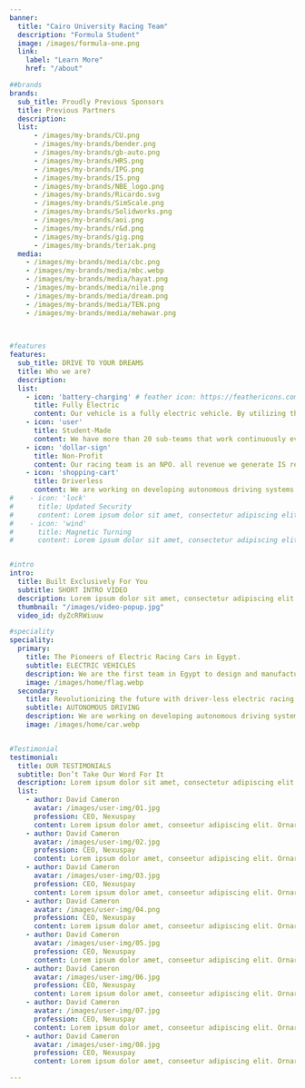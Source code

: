 ```yaml
---
banner:
  title: "Cairo University Racing Team"
  description: "Formula Student"
  image: /images/formula-one.png
  link:
    label: "Learn More"
    href: "/about"

##brands
brands:
  sub_title: Proudly Previous Sponsors
  title: Previous Partners
  description:
  list:
      - /images/my-brands/CU.png
      - /images/my-brands/bender.png
      - /images/my-brands/gb-auto.png
      - /images/my-brands/HRS.png
      - /images/my-brands/IPG.png
      - /images/my-brands/IS.png
      - /images/my-brands/NBE_logo.png
      - /images/my-brands/Ricardo.svg
      - /images/my-brands/SimScale.png
      - /images/my-brands/Solidworks.png
      - /images/my-brands/aoi.png
      - /images/my-brands/r&d.png
      - /images/my-brands/gig.png
      - /images/my-brands/teriak.png
  media:
    - /images/my-brands/media/cbc.png
    - /images/my-brands/media/mbc.webp
    - /images/my-brands/media/hayat.png
    - /images/my-brands/media/nile.png
    - /images/my-brands/media/dream.png
    - /images/my-brands/media/TEN.png
    - /images/my-brands/media/mehawar.png
    
  

#features
features:
  sub_title: DRIVE TO YOUR DREAMS
  title: Who we are?
  description: 
  list:
    - icon: 'battery-charging' # feather icon: https://feathericons.com/
      title: Fully Electric
      content: Our vehicle is a fully electric vehicle. By utilizing the technology of lithium ion batteries. we're fully powered on the track. making us more efficient and faster.
    - icon: 'user'
      title: Student-Made
      content: We have more than 20 sub-teams that work continuously every year on the vehicle and in the team's management to achieve the best results.
    - icon: 'dollar-sign'
      title: Non-Profit
      content: Our racing team is an NPO. all revenue we generate IS reinvested into our vehicles. allowing us to continually innovate, and participation in more competitions.
    - icon: 'shopping-cart'
      title: Driverless
      content: We are working on developing autonomous driving systems to be used in our vehicle. This will allow us to participate in the autonomous vehicle competitions.
#    - icon: 'lock'
#      title: Updated Security
#      content: Lorem ipsum dolor sit amet, consectetur adipiscing elit. Neque enim id diam ornare volutpat in sagitis, aliquet. Arcu cursus
#    - icon: 'wind'
#      title: Magnetic Turning
#      content: Lorem ipsum dolor sit amet, consectetur adipiscing elit. Neque enim id diam ornare volutpat in sagitis, aliquet. Arcu cursus


#intro
intro:
  title: Built Exclusively For You
  subtitle: SHORT INTRO VIDEO
  description: Lorem ipsum dolor sit amet, consectetur adipiscing elit. Morbi egestas </br> Werat viverra id et aliquet. vulputate egestas sollicitudin.
  thumbnail: "/images/video-popup.jpg"
  video_id: dyZcRRWiuuw

#speciality
speciality:
  primary:
    title: The Pioneers of Electric Racing Cars in Egypt.
    subtitle: ELECTRIC VEHICLES 
    description: We are the first team in Egypt to design and manufacture an electric racing car. We have participated in many international competitions and won many awards.
    image: /images/home/flag.webp
  secondary:
    title: Revolutionizing the future with driver-less electric racing vehicles.
    subtitle: AUTONOMOUS DRIVING
    description: We are working on developing autonomous driving systems every year to be used in our vehicle. This allows us to participate in the autonomous vehicle competitions.
    image: /images/home/car.webp


#Testimonial
testimonial:
  title: OUR TESTIMONIALS
  subtitle: Don’t Take Our Word For It
  description: Lorem ipsum dolor sit amet, consectetur adipiscing elit. Morbi egestas </br> Werat viverra id et aliquet. vulputate egestas sollicitudin.
  list:
    - author: David Cameron
      avatar: /images/user-img/01.jpg
      profession: CEO, Nexuspay
      content: Lorem ipsum dolor amet, conseetur adipiscing elit. Ornare quam porta arcu congue felis volutpat. Vitae lectudbfs pellentesque vitae dolor
    - author: David Cameron
      avatar: /images/user-img/02.jpg
      profession: CEO, Nexuspay
      content: Lorem ipsum dolor amet, conseetur adipiscing elit. Ornare quam porta arcu congue felis volutpat. Vitae lectudbfs pellentesque vitae dolor
    - author: David Cameron
      avatar: /images/user-img/03.jpg
      profession: CEO, Nexuspay
      content: Lorem ipsum dolor amet, conseetur adipiscing elit. Ornare quam porta arcu congue felis volutpat. Vitae lectudbfs pellentesque vitae dolor
    - author: David Cameron
      avatar: /images/user-img/04.png
      profession: CEO, Nexuspay
      content: Lorem ipsum dolor amet, conseetur adipiscing elit. Ornare quam porta arcu congue felis volutpat. Vitae lectudbfs pellentesque vitae dolor
    - author: David Cameron
      avatar: /images/user-img/05.jpg
      profession: CEO, Nexuspay
      content: Lorem ipsum dolor amet, conseetur adipiscing elit. Ornare quam porta arcu congue felis volutpat. Vitae lectudbfs pellentesque vitae dolor
    - author: David Cameron
      avatar: /images/user-img/06.jpg
      profession: CEO, Nexuspay
      content: Lorem ipsum dolor amet, conseetur adipiscing elit. Ornare quam porta arcu congue felis volutpat. Vitae lectudbfs pellentesque vitae dolor
    - author: David Cameron
      avatar: /images/user-img/07.jpg
      profession: CEO, Nexuspay
      content: Lorem ipsum dolor amet, conseetur adipiscing elit. Ornare quam porta arcu congue felis volutpat. Vitae lectudbfs pellentesque vitae dolor
    - author: David Cameron
      avatar: /images/user-img/08.jpg
      profession: CEO, Nexuspay
      content: Lorem ipsum dolor amet, conseetur adipiscing elit. Ornare quam porta arcu congue felis volutpat. Vitae lectudbfs pellentesque vitae dolor

---
```

